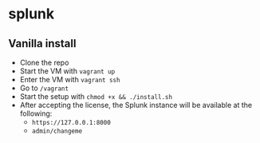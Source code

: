 # splunk

## Vanilla install
- Clone the repo
- Start the VM with `vagrant up`
- Enter the VM with `vagrant ssh`
- Go to `/vagrant`
- Start the setup with `chmod +x && ./install.sh`
- After accepting the license, the Splunk instance will be available at the following:
  - `https://127.0.0.1:8000`
  - `admin/changeme`
